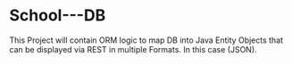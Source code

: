 # School---DB

This Project will contain ORM logic to map DB into Java Entity Objects that can be displayed via REST
in multiple Formats. In this case (JSON). 
